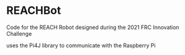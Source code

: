 # REACHBot
Code for the REACH Robot designed during the 2021 FRC Innovation Challenge

uses the Pi4J library to communicate with the Raspberry Pi
